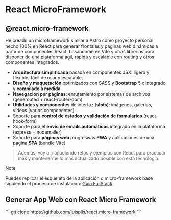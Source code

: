 # React MicroFramework
## @react.micro-framework
He creado un microframework similar a Astro como proyecto personal hecho 100% en React para generar frontales y paginas web dinámicas a partir de componentes React, basándome en Vite y otras librerías
para disponer de una plataforma ágil, rápida y escalable con routing y otros componentes integrados.

- **Arquitectura simplificada** basada en componentes JSX: ligero y flexible, fácil de usar y escalable.
- **Diseño y maquetación** optimizados con SASS y **Bootstrap** 5.x integrado y **compilado a medida**.
- **Navegación por páginas**: enrutamiento por sistemas de archivos (generouted + react-router-dom)
- **Utilidades y componentes** de interfaz (**slots**): imágenes, galerías, vídeos (varios componentes)
- Soporte para **control de estados y validación de formularios** (react-hook-form)
- Soporte para el **envío de emails automáticos** integrado en la plataforma (express + nodemailer)
- Soporte para **páginas web** progresivas **PWA** y aplicaciones de una página **SPA** (bundle Vite)

> Además, voy a ir añadiendo retos y ejemplos con React para practicar más y mantenerme lo más actualizado posible con esta tecnología.

> [!NOTE]
> Puedes replicar el esqueleto de la aplicación o micro-framework base siguiendo el proceso de instalación:
> [Guía FullStack](/doc/fullstack.md)

## Generar App Web con React Micro Framework
´´´
git clone https://github.com/luisplis/react.micro-framework
´´´
